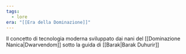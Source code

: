 ```yaml
---
tags:
  - lore
era: "[[Era della Dominazione]]"
---
```

Il concetto di tecnologia moderna sviluppato dai nani del [[Dominazione Nanica|Dwarvendom]] sotto la guida di [[Barak|Barak Duhurir]]

